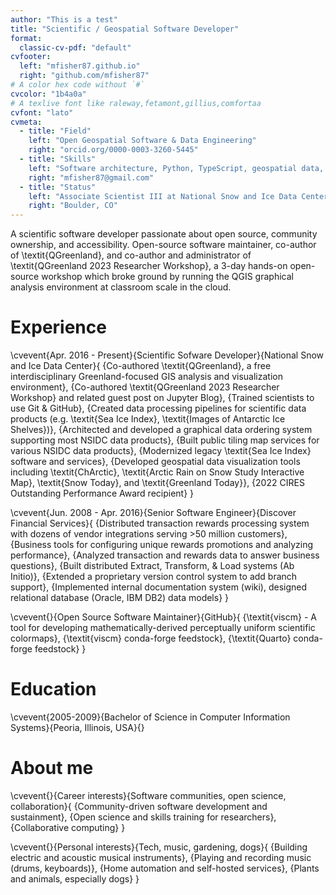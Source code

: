 ```yaml
---
author: "This is a test"
title: "Scientific / Geospatial Software Developer"
format:
  classic-cv-pdf: "default"
cvfooter:
  left: "mfisher87.github.io"
  right: "github.com/mfisher87"
# A color hex code without `#`
cvcolor: "1b4a0a"
# A texlive font like raleway,fetamont,gillius,comfortaa
cvfont: "lato"
cvmeta:
  - title: "Field"
    left: "Open Geospatial Software & Data Engineering"
    right: "orcid.org/0000-0003-3260-5445"
  - title: "Skills"
    left: "Software architecture, Python, TypeScript, geospatial data, open science, FAIR & CARE, Linux, CI/CD"
    right: "mfisher87@gmail.com"
  - title: "Status"
    left: "Associate Scientist III at National Snow and Ice Data Center"
    right: "Boulder, CO"
---
```


A scientific software developer passionate about open source, community
ownership, and accessibility. Open-source software maintainer, co-author of
\textit{QGreenland}, and co-author and administrator of \textit{QGreenland 2023
Researcher Workshop}, a 3-day hands-on open-source workshop which broke ground
by running the QGIS graphical analysis environment at classroom scale in the
cloud.


# Experience

\cvevent{Apr. 2016 - Present}{Scientific Sofware Developer}{National Snow and Ice Data Center}{
  {Co-authored \textit{QGreenland}, a free interdisciplinary Greenland-focused GIS analysis and visualization environment},
  {Co-authored \textit{QGreenland 2023 Researcher Workshop} and related guest post on Jupyter Blog},
  {Trained scientists to use Git \& GitHub},
  {Created data processing pipelines for scientific data products (e.g. \textit{Sea Ice Index}, \textit{Images of Antarctic Ice Shelves})},
  {Architected and developed a graphical data ordering system supporting most NSIDC data products},
  {Built public tiling map services for various NSIDC data products},
  {Modernized legacy \textit{Sea Ice Index} software and services},
  {Developed geospatial data visualization tools including \textit{ChArctic}, \textit{Arctic Rain on Snow Study Interactive Map}, \textit{Snow Today}, and \textit{Greenland Today}},
  {2022 CIRES Outstanding Performance Award recipient}
}

\cvevent{Jun. 2008 - Apr. 2016}{Senior Software Engineer}{Discover Financial Services}{
  {Distributed transaction rewards processing system with dozens of vendor integrations serving >50 million customers},
  {Business tools for configuring unique rewards promotions and analyzing performance},
  {Analyzed transaction and rewards data to answer business questions},
  {Built distributed Extract, Transform, \& Load systems (Ab Initio)},
  {Extended a proprietary version control system to add branch support},
  {Implemented internal documentation system (wiki), designed relational database (Oracle, IBM DB2) data models}
}

\cvevent{}{Open Source Software Maintainer}{GitHub}{
  {\textit{viscm} - A tool for developing mathematically-derived perceptually uniform scientific colormaps},
  {\textit{viscm} conda-forge feedstock},
  {\textit{Quarto} conda-forge feedstock}
}

# Education

\cvevent{2005-2009}{Bachelor of Science in Computer Information Systems}{Peoria, Illinois, USA}{}


# About me

\cvevent{}{Career interests}{Software communities, open science, collaboration}{
  {Community-driven software development and sustainment},
  {Open science and skills training for researchers},
  {Collaborative computing}
}

\cvevent{}{Personal interests}{Tech, music, gardening, dogs}{
  {Building electric and acoustic musical instruments},
  {Playing and recording music (drums, keyboards)},
  {Home automation and self-hosted services},
  {Plants and animals, especially dogs}
}
